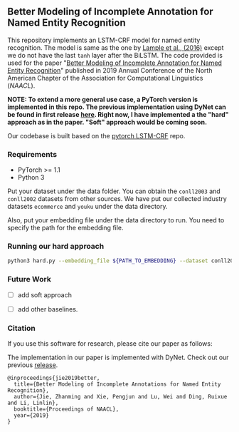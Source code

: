 ## Better Modeling of Incomplete Annotation for Named Entity Recognition 

This repository implements an LSTM-CRF model for named entity recognition. The model is same as the one by [Lample et al., (2016)](http://www.anthology.aclweb.org/N/N16/N16-1030.pdf) except we do not have the last `tanh` layer after the BiLSTM.
The code provided is used for the paper "[Better Modeling of Incomplete Annotation for Named Entity Recognition](http://www.statnlp.org/research/ie/zhanming19naacl-ner.pdf)" published in 2019 Annual Conference of the North American Chapter of the Association for Computational Linguistics (*NAACL*).

__NOTE: To extend a more general use case, a PyTorch version is implemented in this repo. The previous implementation using DyNet can be found in first release [here](https://github.com/allanj/ner_incomplete_annotation/tree/aa20c015b3f373ac4a1893e629ac8f2dd137faab). Right now, I have implemented a the "hard" approach as in the paper. "Soft" approach would be coming soon.__

Our codebase is built based on the [pytorch LSTM-CRF](https://github.com/allanj/pytorch_lstmcrf) repo.


### Requirements
* PyTorch >= 1.1
* Python 3

Put your dataset under the data folder. You can obtain the `conll2003` and `conll2002` datasets from other sources. We have put our collected industry datasets `ecommerce` and `youku` under the data directory. 

Also, put your embedding file under the data directory to run. You need to specify the path for the embedding file.

### Running our hard approach
```bash
python3 hard.py --embedding_file ${PATH_TO_EMBEDDING} --dataset conll2003
```




### Future Work

- [ ] add soft approach
- [ ] add other baselines.


### Citation
If you use this software for research, please cite our paper as follows:

The implementation in our paper is implemented with DyNet. Check out our previous [release](https://github.com/allanj/ner_incomplete_annotation/tree/aa20c015b3f373ac4a1893e629ac8f2dd137faab).
```
@inproceedings{jie2019better,
  title={Better Modeling of Incomplete Annotations for Named Entity Recognition},
  author={Jie, Zhanming and Xie, Pengjun and Lu, Wei and Ding, Ruixue and Li, Linlin},
  booktitle={Proceedings of NAACL},
  year={2019}
}
```
